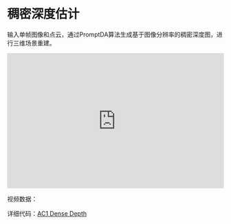 # 稠密深度估计  
输入单帧图像和点云，通过PromptDA算法生成基于图像分辨率的稠密深度图，进行三维场景重建。  

<iframe width="100%" height="315" src="https://cdn.robosense.cn/AC1dense_depth_net.mp4" frameborder="0" allowfullscreen></iframe>  

视频数据：  

详细代码：[AC1 Dense Depth](http://gitlab.robosense.cn/super_sensor_sdk/ros2_sdk/perception)   

